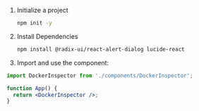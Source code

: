 1. Initialize a project
   ```sh
   npm init -y
   ```
2. Install Dependencies
   ```sh
   npm install @radix-ui/react-alert-dialog lucide-react
   ```
3. Import and use the component:
```jsx
import DockerInspector from './components/DockerInspector';

function App() {
  return <DockerInspector />;
}
```
